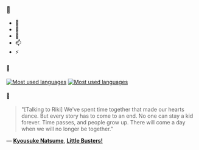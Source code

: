 ### 👋

- 🔭
- 🌱
- 💬
- 📫
- ⚡

#### 🧏

[![Most used languages](https://github-readme-stats-aynah.vercel.app/api/top-langs/?username=aynh&theme=solarized-dark&langs_count=6&layout=compact&hide_title=true)](https://github.com/anuraghazra/github-readme-stats#gh-dark-mode-only)
[![Most used languages](https://github-readme-stats-aynah.vercel.app/api/top-langs/?username=aynh&theme=solarized-light&langs_count=6&layout=compact&hide_title=true)](https://github.com/anuraghazra/github-readme-stats#gh-light-mode-only)

#### 💬

> "[Talking to Riki] We've spent time together that made our hearts dance. But every story has to come to an end. No one can stay a kid forever. Time passes, and people grow up. There will come a day when we will no longer be together."

&mdash; [**Kyousuke Natsume**](https://myanimelist.net/character.php?q=Kyousuke%20Natsume&cat=character), [**Little Busters!**](https://myanimelist.net/search/all?q=Little%20Busters!&cat=all)
